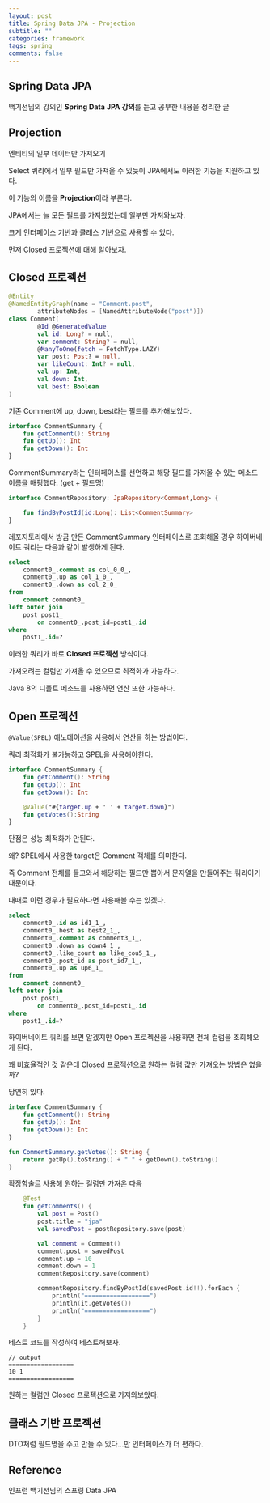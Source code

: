 ```yaml
---
layout: post
title: Spring Data JPA - Projection
subtitle: ""
categories: framework
tags: spring
comments: false
---
```


## Spring Data JPA

백기선님의 강의인 **Spring Data JPA 강의**를 듣고 공부한 내용을 정리한 글

## Projection

엔티티의 일부 데이터만 가져오기

Select 쿼리에서 일부 필드만 가져올 수 있듯이 JPA에서도 이러한 기능을 지원하고 있다.

이 기능의 이름을 **Projection**이라 부른다.

JPA에서는 늘 모든 필드를 가져왔었는데 일부만 가져와보자.

크게 인터페이스 기반과 클래스 기반으로 사용할 수 있다.

먼저 Closed 프로젝션에 대해 알아보자.

## Closed 프로젝션

```kotlin
@Entity
@NamedEntityGraph(name = "Comment.post",
        attributeNodes = [NamedAttributeNode("post")])
class Comment(
        @Id @GeneratedValue
        val id: Long? = null,
        var comment: String? = null,
        @ManyToOne(fetch = FetchType.LAZY)
        var post: Post? = null,
        var likeCount: Int? = null,
        val up: Int,
        val down: Int,
        val best: Boolean
)
```

기존 Comment에 up, down, best라는 필드를 추가해보았다.

```kotlin
interface CommentSummary {
    fun getComment(): String
    fun getUp(): Int
    fun getDown(): Int
}
```

CommentSummary라는 인터페이스를 선언하고 해당 필드를 가져올 수 있는 메소드 이름을 매핑했다. (get + 필드명)

```kotlin
interface CommentRepository: JpaRepository<Comment,Long> {

    fun findByPostId(id:Long): List<CommentSummary>
}
```

레포지토리에서 방금 만든 CommentSummary 인터페이스로 조회해올 경우 하이버네이트 쿼리는 다음과 같이 발생하게 된다.

```sql
select
    comment0_.comment as col_0_0_,
    comment0_.up as col_1_0_,
    comment0_.down as col_2_0_ 
from
    comment comment0_ 
left outer join
    post post1_ 
        on comment0_.post_id=post1_.id 
where
    post1_.id=?
```

이러한 쿼리가 바로 **Closed 프로젝션** 방식이다.

가져오려는 컬럼만 가져올 수 있으므로 최적화가 가능하다.

Java 8의 디폴트 메소드를 사용하면 연산 또한 가능하다.

## Open 프로젝션

`@Value(SPEL)` 애노테이션을 사용해서 연산을 하는 방법이다.

쿼리 최적화가 불가능하고 SPEL을 사용해야한다.

```kotlin
interface CommentSummary {
    fun getComment(): String
    fun getUp(): Int
    fun getDown(): Int

    @Value("#{target.up + ' ' + target.down}")
    fun getVotes():String
}
```

단점은 성능 최적화가 안된다.

왜? SPEL에서 사용한 target은 Comment 객체를 의미한다.

즉 Comment 전체를 들고와서 해당하는 필드만 뽑아서 문자열을 만들어주는 쿼리이기 때문이다.

때때로 이런 경우가 필요하다면 사용해볼 수는 있겠다.

```sql
select
    comment0_.id as id1_1_,
    comment0_.best as best2_1_,
    comment0_.comment as comment3_1_,
    comment0_.down as down4_1_,
    comment0_.like_count as like_cou5_1_,
    comment0_.post_id as post_id7_1_,
    comment0_.up as up6_1_ 
from
    comment comment0_ 
left outer join
    post post1_ 
        on comment0_.post_id=post1_.id 
where
    post1_.id=?
```

하이버네이트 쿼리를 보면 알겠지만 Open 프로젝션을 사용하면 전체 컬럼을 조회해오게 된다.

꽤 비효율적인 것 같은데 Closed 프로젝션으로 원하는 컬럼 값만 가져오는 방법은 없을까?

당연히 있다.

```kotlin
interface CommentSummary {
    fun getComment(): String
    fun getUp(): Int
    fun getDown(): Int
}

fun CommentSummary.getVotes(): String {
    return getUp().toString() + " " + getDown().toString()
}
```

확장함술르 사용해 원하는 컬럼만 가져온 다음

```kotlin
    @Test
    fun getComments() {
        val post = Post()
        post.title = "jpa"
        val savedPost = postRepository.save(post)

        val comment = Comment()
        comment.post = savedPost
        comment.up = 10
        comment.down = 1
        commentRepository.save(comment)

        commentRepository.findByPostId(savedPost.id!!).forEach {
            println("==================")
            println(it.getVotes())
            println("==================")
        }
    }
```

테스트 코드를 작성하여 테스트해보자.

```
// output
==================
10 1
==================
```

원하는 컬럼만 Closed 프로젝션으로 가져와보았다.

## 클래스 기반 프로젝션

DTO처럼 필드명을 주고 만들 수 있다...만 인터페이스가 더 편하다.

## Reference

인프런 백기선님의 스프링 Data JPA
